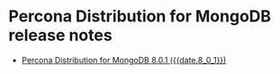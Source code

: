 # Percona Distribution for MongoDB release notes


* [Percona Distribution for MongoDB 8.0.1 ({{date.8_0_1}})](release-notes-v8.0.1.md)

